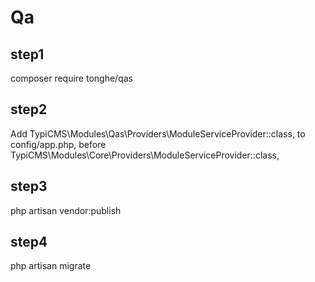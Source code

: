# Qa

## step1
composer require tonghe/qas

## step2
Add TypiCMS\Modules\Qas\Providers\ModuleServiceProvider::class, to config/app.php, before TypiCMS\Modules\Core\Providers\ModuleServiceProvider::class,

## step3
php artisan vendor:publish

## step4
php artisan migrate